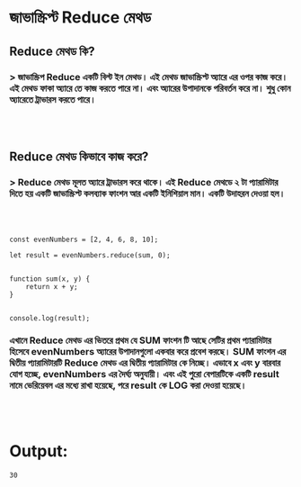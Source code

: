 # জাভাস্ক্রিপ্ট Reduce মেথড


## Reduce মেথড কি? 

### > জাভাস্ক্রিপ Reduce একটি বিল্ট ইন মেথড। এই মেথড জাভাস্ক্রিপ্ট অ্যারে এর ওপর কাজ করে। এই মেথড ফাকা অ্যারে তে কাজ করতে পারে না। এবং অ্যারের উপাদানকে পরিবর্তন করে না। শুধু কোন অ্যারেতে ট্রাভারস করতে পারে।

<br>
<br>

## Reduce মেথড কিভাবে কাজ করে?

### > Reduce মেথড মূলত অ্যারে ট্রাভারস করে থাকে। এই Reduce মেথডে ২ টা প্যারামিটার দিতে হয় একটি জাভাস্ক্রিপ্ট কলব্যাক ফাংশন আর একটি ইনিশিয়াল মান। একটি উদাহরন দেওয়া হল।

<br>
<br>

```
const evenNumbers = [2, 4, 6, 8, 10];

let result = evenNumbers.reduce(sum, 0);


function sum(x, y) {
    return x + y;
}


console.log(result);

```

### এখানে Reduce মেথড এর ভিতরে প্রথম যে SUM ফাংশন টি আছে সেটির প্রথম প্যারামিটার হিসেবে evenNumbers অ্যারের উপাদানগুলো একবার করে প্রবেশ করছে। SUM ফাংশন এর দ্বিতীয় প্যারামিটারটি Reduce মেথড এর দ্বিতীয় প্যারামিটার কে নিচ্ছে। এভাবে x এবং y বারবার যোগ হচ্ছে, evenNumbers এর দৈর্ঘ্য অনুযায়ী। এবং এই পুরো বেপারটিকে একটি result নামে ভেরিয়েবল এর মধ্যে রাখা হয়েছে, পরে result কে LOG করা দেওয়া হয়েছে। 

<br>
<br>

# Output:
```
30
```
